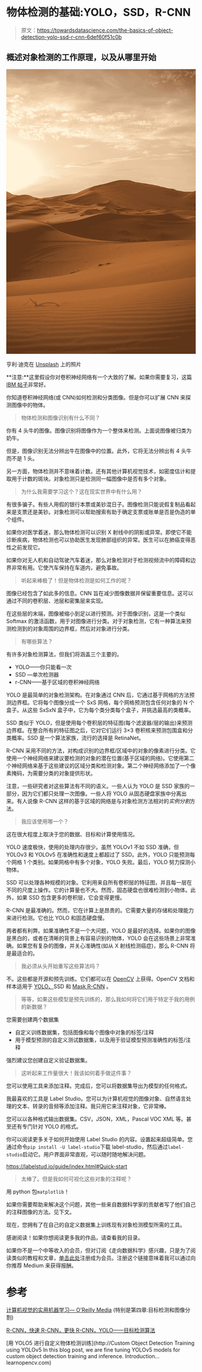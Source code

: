 # 物体检测的基础:YOLO，SSD，R-CNN

> 原文：<https://towardsdatascience.com/the-basics-of-object-detection-yolo-ssd-r-cnn-6def60f51c0b>

## 概述对象检测的工作原理，以及从哪里开始

![](img/4c89f1c3ac0aefaea09f11070318f5c7.png)

亨利·迪克在 [Unsplash](https://unsplash.com?utm_source=medium&utm_medium=referral) 上的照片

**注意:**这里假设你对卷积神经网络有一个大致的了解。如果你需要复习，这篇 [IBM 帖子](https://www.ibm.com/cloud/learn/convolutional-neural-networks)非常好。

你知道卷积神经网络(或 CNN)如何检测和分类图像。但是你可以扩展 CNN 来探测图像中的物体。

> 物体检测和图像识别有什么不同？

你有 4 头牛的图像。图像识别将图像作为一个整体来检测。上面说图像被归类为奶牛。

但是，图像识别无法分辨出牛在图像中的位置。此外，它将无法分辨出有 4 头牛而不是 1 头。

另一方面，物体检测并不意味着计数。还有其他计算机视觉技术，如密度估计和提取用于计数的斑块。对象检测只是检测同一幅图像中是否有多个对象。

> 为什么我需要学习这个？这在现实世界中有什么用？

有很多骗子。有些人用假的银行本票或美钞混日子。图像检测只能说假复制品看起来是支票还是美钞。对象检测可以帮助搜索有助于确定支票或账单是否是伪造的单个组件。

如果你对医学着迷，那么物体检测可以识别 X 射线中的阴影或异常。即使它不能诊断疾病，物体检测也可以协助医生发现肺部组织的异常。医生可以在肺癌变得恶性之前发现它。

如果你对无人机和自动驾驶汽车着迷，那么对象检测对于检测视频流中的障碍和边界非常有用。它使汽车保持在车道内，避免事故。

> 听起来棒极了！但是物体检测是如何工作的呢？

图像已经包含了如此多的信息。CNN 旨在减少图像数据并保留重要信息。这可以通过不同的卷积层、池层和密集层来实现。

在这些层的末端，图像被缩小到足以进行预测。对于图像识别，这是一个类似 Softmax 的激活函数，用于对图像进行分类。对于对象检测，它有一种算法来预测检测到的对象周围的边界框，然后对对象进行分类。

> 有哪些算法？

有许多对象检测算法，但我们将涵盖三个主要的。

*   YOLO——你只能看一次
*   SSD —单次检测器
*   r-CNN——基于区域的卷积神经网络

YOLO 是最简单的对象检测架构。在对象通过 CNN 后，它通过基于网格的方法预测边界框。它将每个图像分成一个 SxS 网格，每个网格预测包含任何对象的 N 个盒子。从这些 SxSxN 盒子中，它为每个类分类每个盒子，并挑选最高的类概率。

SSD 类似于 YOLO，但是使用每个卷积层的特征图(每个滤波器/层的输出)来预测边界框。在整合所有的特征图之后，它对它们运行 3×3 卷积核来预测包围盒和分类概率。SSD 是一个算法家族，流行的选择是 RetinaNet。

R-CNN 采用不同的方法，对构成识别的边界框/区域中的对象的像素进行分类。它使用一个神经网络来建议要检测的对象的潜在位置(基于区域的网络)。它使用第二个神经网络来基于这些建议的区域分类和检测对象。第二个神经网络添加了一个像素掩码，为需要分类的对象提供形状。

注意，一些研究者对这些算法有不同的语义。一些人认为 YOLO 是 SSD 家族的一部分，因为它们都只处理一次图像。一些人将 YOLO 从固态硬盘家族中分离出来。有人说像 R-CNN 这样的基于区域的网络是与对象检测方法相对的*实例分割*方法。

> 我应该使用哪一个？

这在很大程度上取决于您的数据、目标和计算使用情况。

YOLO 速度极快，使用的处理内存很少。虽然 YOLOv1 不如 SSD 准确，但 YOLOv3 和 YOLOv5 在准确性和速度上都超过了 SSD。此外，YOLO 只能预测每个网格 1 个类别。如果网格中有多个对象，YOLO 失败。最后，YOLO 努力探测小物体。

SSD 可以处理各种规模的对象。它利用来自所有卷积层的特征图，并且每一层在不同的尺度上操作。它的计算量也不大。然而，固态硬盘也很难检测到小物体。此外，如果 SSD 包含更多的卷积层，它会变得更慢。

R-CNN 是最准确的。然而，它在计算上是昂贵的。它需要大量的存储和处理能力来进行检测。它也比 YOLO 和固态硬盘慢。

两者都有利弊。如果准确性不是一个大问题，YOLO 是最好的选择。如果你的图像是黑白的，或者在清晰的背景上有容易识别的物体，YOLO 会在这些场景上非常准确。如果您有复杂的图像，并关心准确性(如从 X 射线检测癌症)，那么 R-CNN 将是最适合的。

> 我必须从头开始重写这些算法吗？

不。这些都是开源和预先训练。它们都可以在 [OpenCV](https://opencv.org/) 上获得。OpenCV 文档和样本适用于 [YOLO、](https://opencv-tutorial.readthedocs.io/en/latest/yolo/yolo.html)SSD 和 [Mask R-CNN](https://pyimagesearch.com/2018/11/19/mask-r-cnn-with-opencv/) 。

> 等等，如果这些模型是预先训练的，那么我如何将它们用于特定于我的用例的新数据？

您需要创建两个数据集

*   自定义训练数据集，包括图像和每个图像中对象的标签/注释
*   用于模型预测的自定义测试数据集，以及用于验证模型预测准确性的标签/注释

强烈建议您创建自定义验证数据集。

> 这听起来工作量很大！我该如何着手做这件事？

您可以使用工具来添加注释。完成后，您可以将数据集导出为模型的任何格式。

我最喜欢的工具是 Label Studio。您可以为计算机视觉的图像对象、自然语言处理的文本、转录的音频等添加注释。我只用它来注释对象，它非常棒。

您可以以各种格式输出数据集。CSV，JSON，XML，Pascal VOC XML 等。甚至还有专门针对 YOLO 的格式。

你可以阅读更多关于如何开始使用 Label Studio 的内容。设置起来超级简单。您通过命令`pip install -U label-studio`下载 label-studio，然后通过`label-studio`启动它。用户界面非常直观，可以随时随地解决问题。

<https://labelstud.io/guide/index.html#Quick-start>  

> 太棒了。但是我如何可视化这些对象的注释呢？

用 python 包`matplotlib`！

如果你需要帮助来解决这个问题，其他一些来自数据科学家的贡献者写了他们自己的注释图像的方法。见下文。

</how-to-use-matplotlib-for-plotting-samples-from-an-object-detection-dataset-5877fe76496d>  

现在，您拥有了在自己的自定义数据集上训练现有对象检测模型所需的工具。

感谢阅读！如果你想阅读更多我的作品，请查看我的目录。

如果你不是一个中等收入的会员，但对订阅《走向数据科学》感兴趣，只是为了阅读类似的教程和文章，[单击此处](https://hd2zm.medium.com/membership)注册成为会员。注册这个链接意味着我可以通过向你推荐 Medium 来获得报酬。

# 参考

[计算机视觉的实用机器学习— O'Reilly Media](https://www.amazon.com/Practical-Machine-Learning-Computer-Vision/dp/1098102363) (特别是第四章:目标检测和图像分割)

[R-CNN，快速 R-CNN，更快 R-CNN，YOLO——目标检测算法](/r-cnn-fast-r-cnn-faster-r-cnn-yolo-object-detection-algorithms-36d53571365e)

[用 YOLO5 进行自定义物体检测训练](http://Custom Object Detection Training using YOLOv5 In this blog post, we are fine tuning YOLOv5 models for custom object detection training and inference. Introduction…learnopencv.com)